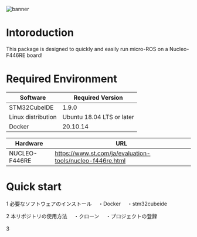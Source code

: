 ![banner](https://i.gyazo.com/7fa1054f9993bbeda61176813ad7e019.png)

# Intoroduction
This package is designed to quickly and easily run micro-ROS on a Nucleo-F446RE board!

# Required Environment
| Software           | Required Version          | 
| ------------------ | ------------------------- | 
| STM32CubeIDE       | 1.9.0                     | 
| Linux distribution | Ubuntu 18.04 LTS or later | 
| Docker             | 20.10.14                  | 

| Hardware      | URL                                                       | 
| ------------- | --------------------------------------------------------- | 
| NUCLEO-F446RE | https://www.st.com/ja/evaluation-tools/nucleo-f446re.html | 

# Quick start
1 必要なソフトウェアのインストール
　・Docker
　・stm32cubeide

2 本リポジトリの使用方法
　・クローン
　・プロジェクトの登録

3　